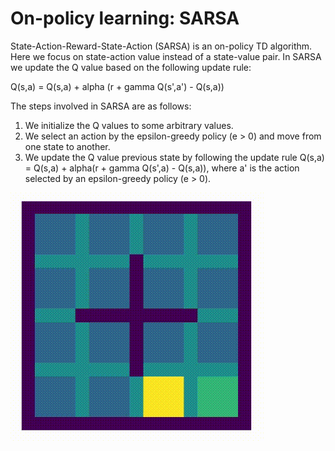 # On-policy learning: SARSA
State-Action-Reward-State-Action (SARSA) is an on-policy TD algorithm. Here we focus on state-action value instead of a state-value pair. In SARSA we update the Q value based on the following update rule:

Q(s,a) = Q(s,a) + alpha (r + gamma Q(s',a') - Q(s,a))

The steps involved in SARSA are as follows:
1. We initialize the Q values to some arbitrary values.
2. We select an action by the epsilon-greedy policy (e > 0) and move from one state to another.
3. We update the Q value previous state by following the update rule Q(s,a) = Q(s,a) + alpha(r + gamma Q(s',a) - Q(s,a)), where a' is the action selected by an epsilon-greedy policy (e > 0).

![](sarsa.gif)
